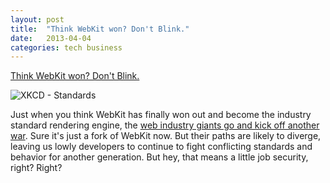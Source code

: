 ```yaml
---
layout: post
title:  "Think WebKit won? Don't Blink."
date:   2013-04-04
categories: tech business
---
```


[Think WebKit won? Don't Blink.](http://thenextweb.com/insider/2013/04/04/opera-confirms-it-will-follow-google-and-ditch-webkit-for-blink-as-part-of-its-commitment-to-chromium/)

![XKCD - Standards](http://imgs.xkcd.com/comics/standards.png)

Just when you think WebKit has finally won out and become the industry standard rendering engine, the [web industry giants go and kick off another war](http://techcrunch.com/2013/04/03/google-forks-webkit-and-launches-blink-its-own-rendering-engine-that-will-soon-power-chrome-and-chromeos/).  Sure it's just a fork of WebKit now.  But their paths are likely to diverge, leaving us lowly developers to continue to fight conflicting standards and behavior for another generation.  But hey, that means a little job security, right?  Right?